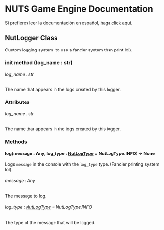 # NUTS Game Engine Documentation

Si prefieres leer la documentación en español, [haga click aquí](/DOCUMENTATION_Ñ/INDEX.md).

## NutLogger Class

Custom logging system (to use a fancier system than print lol).

### init method (log_name : str)

###### log_name : str

The name that appears in the logs created by this logger.

### Attributes

###### log_name : str

The name that appears in the logs created by this logger.

### Methods

#### log(message : Any, log_type : [NutLogType](/DOCUMENTATION/FILES/NUTLOGTYPE.md) = NutLogType.INFO) -> None

Logs `message` in the console with the `log_type` type. (Fancier printing system lol).

###### message : Any

The message to log.

###### log_type : [NutLogType](/DOCUMENTATION/FILES/NUTLOGTYPE.md) = NutLogType.INFO

The type of the message that will be logged.
